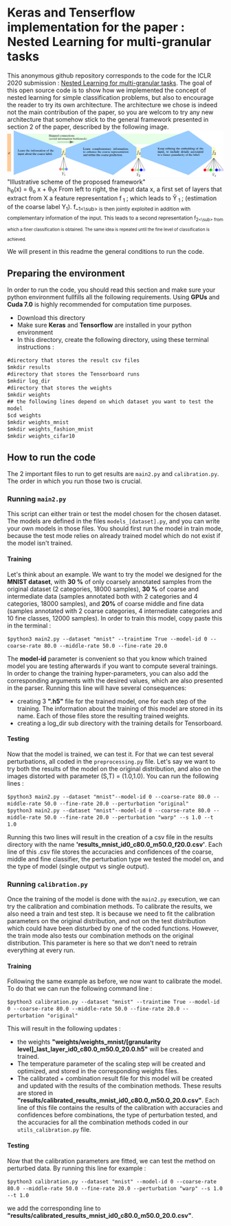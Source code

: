 # Keras and Tenserflow implementation for the paper : Nested Learning for multi-granular tasks
This anonymous github repository corresponds to the code for the ICLR 2020 submission : [Nested Learning for multi-granular tasks](https://openreview.net/pdf?id=Byxl-04KvH). The goal of this open source code is to show how we implemented the concept of nested learning for simple classification problems, but also to encourage the reader to try its own architecture. The architecture we chose is indeed not the main contribution of the paper, so you are welcom to try any new architecture that somehow stick to the general framework presented in section 2 of the paper, described by the following image.
![Architecture](https://github.com/nestedlearning2019/code_iclr/blob/master/framework.png) "Illustrative scheme of the proposed framework"    
h<sub>&theta;</sub>(x) = &theta;<sub>o</sub> x + &theta;<sub>1</sub>x
From left to right, the input data x, a first set of layers that extract from X a feature representation f<sub> 1 </sub>;
  which leads to 	&#374;<sub> 1 </sub>; (estimation of the coarse label Y<sub>1</sub>). f_<sub>1<\sub> is then jointly exploited in addition with complementary information of the input. This leads to a second representation f<sub>2<\sub> from which a finer classification is obtained. The same idea is repeated until the fine level of classification is achieved.

We will present in this readme the general conditions to run the code.

## Preparing the environment
In order to run the code, you should read this section and make sure your python environment fullfills all the following requirements. Using **GPUs** and **Cuda 7.0** is highly recommended for computation time purposes. 
* Download this directory 
* Make sure **Keras** and **Tensorflow** are installed in your python environment
* In this directory, create the following directory, using these terminal instructions : 
```
#directory that stores the result csv files
$mkdir results
#directory that stores the Tensorboard runs
$mkdir log_dir
#directory that stores the weights
$mkdir weights
## the following lines depend on which dataset you want to test the model 
$cd weights
$mkdir weights_mnist
$mkdir weights_fashion_mnist
$mkdir weights_cifar10
```


## How to run the code
The 2 important files to run to get results are `main2.py` and `calibration.py`. The order in which you run those two is crucial.
### Running `main2.py`
This script can either train or test the model chosen for the chosen dataset. The models are defined in the files `models_[dataset].py`, and you can write your own models in those files. You should first run the model in train mode, because the test mode relies on already trained model which do not exist if the model isn't trained.

#### Training
Let's think about an example. We want to try the model we designed for the **MNIST dataset**, with **30 %** of only coarsely annotated samples from the original dataset (2 categories, 18000 samples), **30 %** of coarse and intermediate data (samples annotated both with 2 categories and 4 categories, 18000 samples), and **20%** of coarse middle and fine data (samples annotated  with 2 coarse categories, 4 internediate categories and 10 fine classes, 12000 samples). In order to train this model, copy paste this in the terminal :
```
$python3 main2.py --dataset "mnist" --traintime True --model-id 0 --coarse-rate 80.0 --middle-rate 50.0 --fine-rate 20.0 
```
The **model-id** parameter is convenient so that you know which trained model you are testing afterwards if you want to compute several trainings. In order to change the training hyper-parameters, you can also add the corresponding arguments with the desired values, which are also presented in the parser.
Running this line will have several consequences:
* creating 3 **".h5"** file for the trained model, one for each step of the training. The information about the training of this model are stored in its name. Each of those files store the resulting trained weights.
* creating a log_dir sub directory with the training details for Tensorboard.
#### Testing
Now that the model is trained, we can test it. For that we can test several perturbations, all coded in the `preprocessing.py` file. Let's say we want to try both the results of the model on the original distribution, and also on the images distorted with parameter (S,T) = (1.0,1.0). You can run the following lines :
```
$python3 main2.py --dataset "mnist"--model-id 0 --coarse-rate 80.0 --middle-rate 50.0 --fine-rate 20.0 --perturbation "original"
$python3 main2.py --dataset "mnist"--model-id 0 --coarse-rate 80.0 --middle-rate 50.0 --fine-rate 20.0 --perturbation "warp" --s 1.0 --t 1.0
```
Running this two lines will result in the creation of a csv file in the results directory with the name **'results\_mnist\_id0\_c80\.0\_m50.0\_f20.0.csv'**. Each line of this .csv file stores the accuracies and confidences of the coarse, middle and fine classifier, the perturbation type we tested the model on, and the type of model (single output vs single output).

### Running `calibration.py`

Once the training of the model is done with the `main2.py` execution, we can try the calibration and combination methods. To calibrate the results, we also need a train and test step. It is because we need to fit the calibration parameters on the original distribution, and not on the test distribution which could have been disturbed by one of the coded functions. However, the train mode also tests our combination methods on the original distribution. This parameter is here so that we don't need to retrain everything at every run.

#### Training

Following the same example as before, we now want to calibrate the model. To do that we can run the following command line :
```
$python3 calibration.py --dataset "mnist" --traintime True --model-id 0 --coarse-rate 80.0 --middle-rate 50.0 --fine-rate 20.0 --perturbation "original" 
```
This will result in the following updates :
* the weights **"weights/weights\_mnist/\[granularity level\]\_last\_layer\_id0\_c80.0\_m50.0\_20.0.h5"** will be created and trained.
* The temperature parameter of the scaling step will be created and optimized, and stored in the corresponding weights files.
* The calibrated + combination result file for this model will be created and updated with the results of the combination methods. These results are stored in **"results/calibrated\_results\_mnist\_id0\_c80.0\_m50.0\_20.0.csv"**. Each line of this file contains the results of the calibration with accuracies and confidences before combinations, the type of perturbation tested, and the accuracies for all the combination methods coded in our `utils_calibration.py` file.

#### Testing

Now that the calibration parameters are fitted, we can test the method on perturbed data. By running this line for example :
```
$python3 calibration.py --dataset "mnist" --model-id 0 --coarse-rate 80.0 --middle-rate 50.0 --fine-rate 20.0 --perturbation "warp" --s 1.0 --t 1.0
```
we add the corresponding line to **"results/calibrated\_results\_mnist\_id0\_c80.0\_m50.0\_20.0.csv"**.

